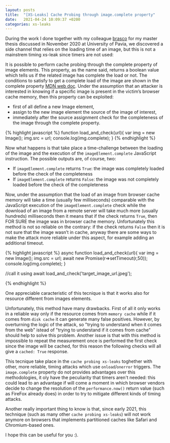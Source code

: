 ```yaml
---
layout: posts
title:  "[XS-Leaks] Cache Probing through image.complete property"
date:   2021-04-24 10:09:37 +0200
categories: xs-leaks
---
```

During the work I done together with my colleague [brasco][brasco-github] for my master thesis discussed in November 2020 at University of Pavia, we discovered a side channel that relies on the loading time of an image, but this is not a mainstrem timing xs-leak since timers are not used:

It is possible to perform cache probing through the complete property of image elements. This property, as the name said, returns a boolean value which tells us if the related image has complete the load or not. The conditions to satisfy to get a complete load of the image are shown in the complete property [MDN web doc][MDN-web-doc]. Under the assumption that an attacker is interested in knowing if a specific image is present in the victim’s browser cache memory, then this property can be exploited:

- first of all define a new Image element,
- assign to the new image element the source of the image of interest,
- immediately after the source assignment check for the completeness of the image through the complete property.

{% highlight javascript %}
function load_and_check(url){
	var img = new Image();
	img.src = url;
	console.log(img.complete);
} 
{% endhighlight %}

Now what happens is that take place a time-challenge between the loading of the image and the execution of the `imageElement.complete` JavaScript instruction. The possible outputs are, of course, two:

- If  `imageElement.complete` returns `True`: the image was completely loaded before the check of the completeness
- If  `imageElement.complete` returns `False`: the image was not completely loaded before the check of the completeness

Now, under the assumption that the load of an image from browser cache memory will take a time (usually few milliseconds) comparable with the JavaScript execution of the `imageElement.complete` check while the download of an image from a remote server will take much more (usually hundreds) milliseconds then it means that if the check returns `True`, then FOR SURE the image was in browser cache memory. Unfortunately this method is not so reliable on the contrary: if the check returns `False` then it is not sure that the image wasn’t in cache, anyway there are some ways to make the attack more reliable under this aspect, for example adding an additional timeout.

{% highlight javascript %}
async function load_and_check(url){
	var img = new Image();
	img.src = url;
  await new Promise(r=>setTimeout(r,50));
	console.log(img.complete);
} 

//call it using
await load_and_check('target_image_url.jpeg');

{% endhighlight %}

One appreciable caracteristic of this tecnique is that it works also for resource different from images elements.

Unfortunately, this method have many drawbacks. First of all it only works in a reliable way only if the resource comes from `memory cache` while if it comes from `disk cache` it can generate many false positives. However, by overturning the logic of the attack, so "trying to understand when it comes from the web" istead of "trying to understand if it comes from cache" should help to solve this problem. 
Another issue is that with this method is impossible to repeat the measurement once is performed the first check since the image will be cached, for this reason the following checks will all give a `cached: True` response.

This tecnique take place in the `cache probing xs-leaks` toghether with other, more reliable, timing attacks which use `onload`/`onerror` triggers. The `image.complete` property do not provides advantages over this methodologies, it oly have the peculiarity that timers aren't needed: this could lead to an advantage if will come a moment in which browser vendors decide to change the resolution of the `performance.now()` return value (such as FireFox already does) in order to try to mitigate different kinds of timing attacks.

Another really important thing to know is that, since early 2021, this technique (such as many other `cache probing xs-leaks`) will not work anymore on browsers that implements partitioned caches like Safari and Chromium-based ones.

I hope this can be useful for you :).

[brasco-github]: https://github.com/brasco
[MDN-web-doc]: https://developer.mozilla.org/en-US/docs/Web/API/HTMLImageElement/complete
